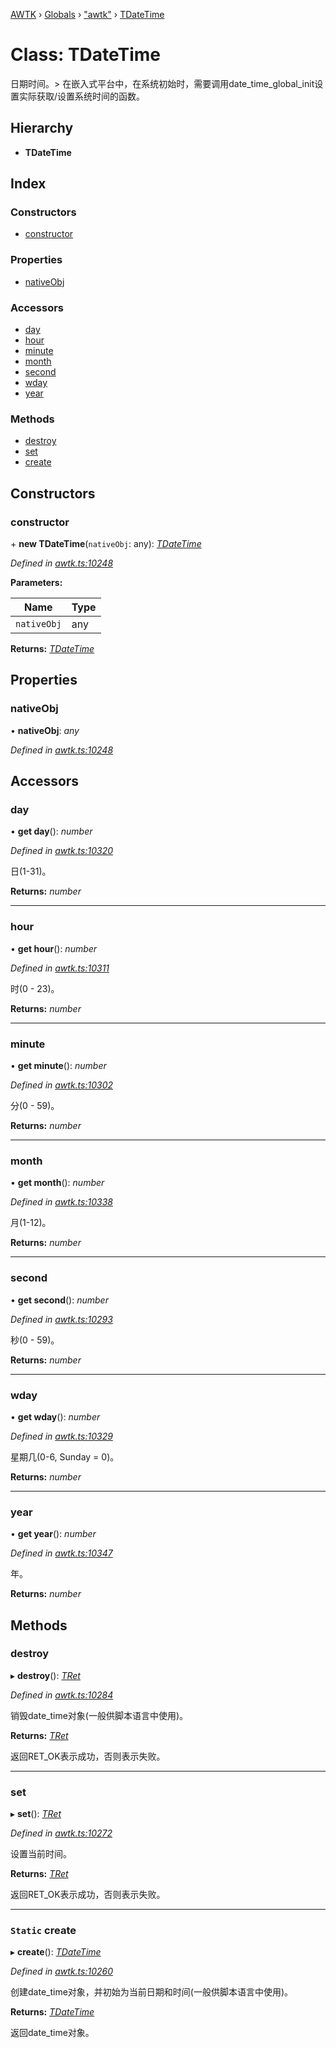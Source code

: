 [AWTK](../README.md) › [Globals](../globals.md) › ["awtk"](../modules/_awtk_.md) › [TDateTime](_awtk_.tdatetime.md)

# Class: TDateTime

日期时间。> 在嵌入式平台中，在系统初始时，需要调用date\_time\_global\_init设置实际获取/设置系统时间的函数。

## Hierarchy

* **TDateTime**

## Index

### Constructors

* [constructor](_awtk_.tdatetime.md#constructor)

### Properties

* [nativeObj](_awtk_.tdatetime.md#nativeobj)

### Accessors

* [day](_awtk_.tdatetime.md#day)
* [hour](_awtk_.tdatetime.md#hour)
* [minute](_awtk_.tdatetime.md#minute)
* [month](_awtk_.tdatetime.md#month)
* [second](_awtk_.tdatetime.md#second)
* [wday](_awtk_.tdatetime.md#wday)
* [year](_awtk_.tdatetime.md#year)

### Methods

* [destroy](_awtk_.tdatetime.md#destroy)
* [set](_awtk_.tdatetime.md#set)
* [create](_awtk_.tdatetime.md#static-create)

## Constructors

###  constructor

\+ **new TDateTime**(`nativeObj`: any): *[TDateTime](_awtk_.tdatetime.md)*

*Defined in [awtk.ts:10248](https://github.com/zlgopen/awtk-binding/blob/346f0a7/tools/code_gen/js/output/awtk.ts#L10248)*

**Parameters:**

Name | Type |
------ | ------ |
`nativeObj` | any |

**Returns:** *[TDateTime](_awtk_.tdatetime.md)*

## Properties

###  nativeObj

• **nativeObj**: *any*

*Defined in [awtk.ts:10248](https://github.com/zlgopen/awtk-binding/blob/346f0a7/tools/code_gen/js/output/awtk.ts#L10248)*

## Accessors

###  day

• **get day**(): *number*

*Defined in [awtk.ts:10320](https://github.com/zlgopen/awtk-binding/blob/346f0a7/tools/code_gen/js/output/awtk.ts#L10320)*

日(1-31)。

**Returns:** *number*

___

###  hour

• **get hour**(): *number*

*Defined in [awtk.ts:10311](https://github.com/zlgopen/awtk-binding/blob/346f0a7/tools/code_gen/js/output/awtk.ts#L10311)*

时(0 - 23)。

**Returns:** *number*

___

###  minute

• **get minute**(): *number*

*Defined in [awtk.ts:10302](https://github.com/zlgopen/awtk-binding/blob/346f0a7/tools/code_gen/js/output/awtk.ts#L10302)*

分(0 - 59)。

**Returns:** *number*

___

###  month

• **get month**(): *number*

*Defined in [awtk.ts:10338](https://github.com/zlgopen/awtk-binding/blob/346f0a7/tools/code_gen/js/output/awtk.ts#L10338)*

月(1-12)。

**Returns:** *number*

___

###  second

• **get second**(): *number*

*Defined in [awtk.ts:10293](https://github.com/zlgopen/awtk-binding/blob/346f0a7/tools/code_gen/js/output/awtk.ts#L10293)*

秒(0 - 59)。

**Returns:** *number*

___

###  wday

• **get wday**(): *number*

*Defined in [awtk.ts:10329](https://github.com/zlgopen/awtk-binding/blob/346f0a7/tools/code_gen/js/output/awtk.ts#L10329)*

星期几(0-6, Sunday = 0)。

**Returns:** *number*

___

###  year

• **get year**(): *number*

*Defined in [awtk.ts:10347](https://github.com/zlgopen/awtk-binding/blob/346f0a7/tools/code_gen/js/output/awtk.ts#L10347)*

年。

**Returns:** *number*

## Methods

###  destroy

▸ **destroy**(): *[TRet](../enums/_awtk_.tret.md)*

*Defined in [awtk.ts:10284](https://github.com/zlgopen/awtk-binding/blob/346f0a7/tools/code_gen/js/output/awtk.ts#L10284)*

销毁date_time对象(一般供脚本语言中使用)。

**Returns:** *[TRet](../enums/_awtk_.tret.md)*

返回RET_OK表示成功，否则表示失败。

___

###  set

▸ **set**(): *[TRet](../enums/_awtk_.tret.md)*

*Defined in [awtk.ts:10272](https://github.com/zlgopen/awtk-binding/blob/346f0a7/tools/code_gen/js/output/awtk.ts#L10272)*

设置当前时间。

**Returns:** *[TRet](../enums/_awtk_.tret.md)*

返回RET_OK表示成功，否则表示失败。

___

### `Static` create

▸ **create**(): *[TDateTime](_awtk_.tdatetime.md)*

*Defined in [awtk.ts:10260](https://github.com/zlgopen/awtk-binding/blob/346f0a7/tools/code_gen/js/output/awtk.ts#L10260)*

创建date_time对象，并初始为当前日期和时间(一般供脚本语言中使用)。

**Returns:** *[TDateTime](_awtk_.tdatetime.md)*

返回date_time对象。
